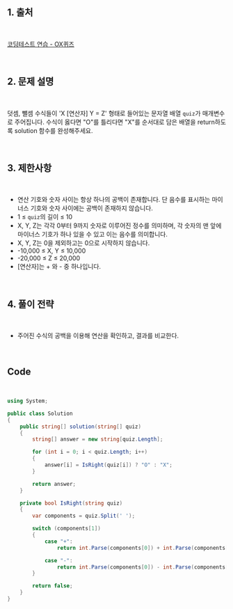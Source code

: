 ## 1. 출처

<br>

[코딩테스트 연습 - OX퀴즈](https://school.programmers.co.kr/learn/courses/30/lessons/120907)

<br>

## 2. 문제 설명

<br>

덧셈, 뺄셈 수식들이 'X [연산자] Y = Z' 형태로 들어있는 문자열 배열 `quiz`가 매개변수로 주어집니다. 수식이 옳다면 "O"를 틀리다면 "X"를 순서대로 담은 배열을 return하도록 solution 함수를 완성해주세요.

<br>

## 3. 제한사항

<br>

- 연산 기호와 숫자 사이는 항상 하나의 공백이 존재합니다. 단 음수를 표시하는 마이너스 기호와 숫자 사이에는 공백이 존재하지 않습니다.
- 1 ≤ `quiz`의 길이 ≤ 10
- X, Y, Z는 각각 0부터 9까지 숫자로 이루어진 정수를 의미하며, 각 숫자의 맨 앞에 마이너스 기호가 하나 있을 수 있고 이는 음수를 의미합니다.
- X, Y, Z는 0을 제외하고는 0으로 시작하지 않습니다.
- -10,000 ≤ X, Y ≤ 10,000
- -20,000 ≤ Z ≤ 20,000
- [연산자]는 + 와 - 중 하나입니다.

<br>

## 4. 풀이 전략

<br>
 
- 주어진 수식의 공백을 이용해 연산을 확인하고, 결과를 비교한다.

<br>

## Code

<br>

```cs
using System;

public class Solution
{
    public string[] solution(string[] quiz)
    {
        string[] answer = new string[quiz.Length];

        for (int i = 0; i < quiz.Length; i++)
        {
            answer[i] = IsRight(quiz[i]) ? "O" : "X";
        }

        return answer;
    }

    private bool IsRight(string quiz)
    {
        var components = quiz.Split(' ');

        switch (components[1])
        {
            case "+":
                return int.Parse(components[0]) + int.Parse(components[2]) == int.Parse(components[4]);

            case "-":
                return int.Parse(components[0]) - int.Parse(components[2]) == int.Parse(components[4]);
        }

        return false;
    }
}
```